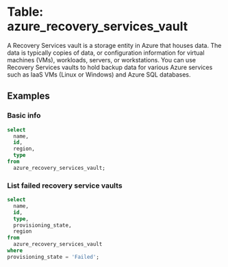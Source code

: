 # Table: azure_recovery_services_vault

A Recovery Services vault is a storage entity in Azure that houses data. The data is typically copies of data, or configuration information for virtual machines (VMs), workloads, servers, or workstations. You can use Recovery Services vaults to hold backup data for various Azure services such as IaaS VMs (Linux or Windows) and Azure SQL databases.

## Examples

### Basic info

```sql
select
  name,
  id,
  region,
  type
from
  azure_recovery_services_vault;
```

### List failed recovery service vaults

```sql
select
  name,
  id,
  type,
  provisioning_state,
  region
from
  azure_recovery_services_vault
where
provisioning_state = 'Failed';
```
